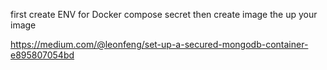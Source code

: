 first create ENV for Docker compose secret
then create image 
the up your image

https://medium.com/@leonfeng/set-up-a-secured-mongodb-container-e895807054bd